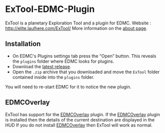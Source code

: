 # ExTool-EDMC-Plugin
ExTool is a planetary Exploration Tool and a plugin for EDMC.
Website : http://elite.laulhere.com/ExTool/
More information on the [about page](http://elite.laulhere.com/ExTool/index.php?mode=about).

## Installation

* On EDMC's Plugins settings tab press the “Open” button. This reveals the `plugins` folder where EDMC looks for plugins.
* Download the [latest release](https://github.com/ExTool/ExTool-EDMC-Plugin/releases/latest).
* Open the `.zip` archive that you downloaded and move the `ExTool` folder contained inside into the `plugins` folder.

You will need to re-start EDMC for it to notice the new plugin.

## EDMCOverlay

ExTool has support for the [EDMCOverlay](https://github.com/inorton/EDMCOverlay) plugin. 
If the [EDMCOverlay](https://github.com/inorton/EDMCOverlay) plugin is installed then the details of the current destination are displayed in the HUD
If you do not install [EDMCOverlay](https://github.com/inorton/EDMCOverlay) then ExTool will work as normal.



